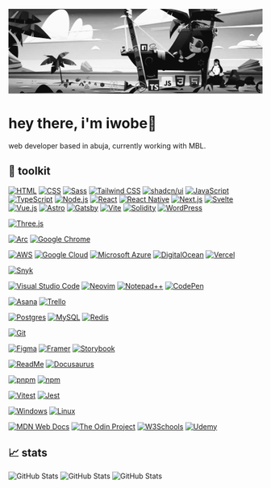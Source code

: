 ![Header](assets/header.jpg)

# hey there, i'm iwobe👋

web developer based in abuja, currently working with MBL.

## 💼 toolkit

[![HTML](https://img.shields.io/badge/HTML-%23E34F26.svg?logo=html5&logoColor=white)](#)
[![CSS](https://img.shields.io/badge/CSS-1572B6?logo=css3&logoColor=fff)](#)
[![Sass](https://img.shields.io/badge/Sass-C69?logo=sass&logoColor=fff)](#)
[![Tailwind CSS](https://img.shields.io/badge/Tailwind%20CSS-06B6D4?logo=tailwindcss&logoColor=fff)](#)
[![shadcn/ui](https://img.shields.io/badge/shadcn%2Fui-000?logo=shadcnui&logoColor=fff)](#)
[![JavaScript](https://img.shields.io/badge/JavaScript-F7DF1E?logo=javascript&logoColor=000)](#)
[![TypeScript](https://img.shields.io/badge/TypeScript-3178C6?logo=typescript&logoColor=fff)](#)
[![Node.js](https://img.shields.io/badge/Node.js-393?logo=nodedotjs&logoColor=fff)](#)
[![React](https://img.shields.io/badge/React-61DAFB?logo=react&logoColor=000)](#)
[![React Native](https://img.shields.io/badge/React_Native-%2320232a.svg?logo=react&logoColor=%2361DAFB)](#)
[![Next.js](https://img.shields.io/badge/Next.js-000?logo=next.js&logoColor=fff)](#)
[![Svelte](https://img.shields.io/badge/Svelte-%23f1413d.svg?logo=svelte&logoColor=white)](#)
[![Vue.js](https://img.shields.io/badge/Vue.js-4FC08D?logo=vuedotjs&logoColor=fff)](#)
[![Astro](https://img.shields.io/badge/Astro-BC52EE?logo=astro&logoColor=fff)](#)
[![Gatsby](https://img.shields.io/badge/Gatsby-%23663399.svg?logo=gatsby&logoColor=white)](#)
[![Vite](https://img.shields.io/badge/Vite-646CFF?logo=vite&logoColor=fff)](#)
[![Solidity](https://img.shields.io/badge/Solidity-363636?logo=solidity&logoColor=fff)](#)
[![WordPress](https://img.shields.io/badge/WordPress-%2321759B.svg?logo=wordpress&logoColor=white)](#)

[![Three.js](https://img.shields.io/badge/Three.js-000?logo=threedotjs&logoColor=fff)](#)

[![Arc](https://img.shields.io/badge/Arc-FCBFBD?logo=arc&logoColor=000)](#)
[![Google Chrome](https://img.shields.io/badge/Google%20Chrome-4285F4?logo=GoogleChrome&logoColor=white)](#)

[![AWS](https://img.shields.io/badge/AWS-%23FF9900.svg?logo=amazon-web-services&logoColor=white)](#)
[![Google Cloud](https://img.shields.io/badge/Google%20Cloud-%234285F4.svg?logo=google-cloud&logoColor=white)](#)
[![Microsoft Azure](https://custom-icon-badges.demolab.com/badge/Microsoft%20Azure-0089D6?logo=msazure&logoColor=white)](#)
[![DigitalOcean](https://img.shields.io/badge/DigitalOcean-%230167ff.svg?logo=digitalOcean&logoColor=white)](#)
[![Vercel](https://img.shields.io/badge/Vercel-%23000000.svg?logo=vercel&logoColor=white)](#)

[![Snyk](https://img.shields.io/badge/Snyk-4C4A73?logo=snyk&logoColor=fff)](#)

[![Visual Studio Code](https://custom-icon-badges.demolab.com/badge/Visual%20Studio%20Code-0078d7.svg?logo=vsc&logoColor=white)](#)
[![Neovim](https://img.shields.io/badge/Neovim-57A143?logo=neovim&logoColor=fff)](#)
[![Notepad++](https://img.shields.io/badge/Notepad++-90E59A.svg?&logo=notepad%2b%2b&logoColor=black)](#)
[![CodePen](https://img.shields.io/badge/CodePen-white?&logo=codepen&logoColor=black)](#)

[![Asana](https://img.shields.io/badge/Asana-F06A6A?logo=asana&logoColor=fff)](#)
[![Trello](https://img.shields.io/badge/Trello-0052CC?logo=trello&logoColor=fff)](#)

[![Postgres](https://img.shields.io/badge/Postgres-%23316192.svg?logo=postgresql&logoColor=white)](#)
[![MySQL](https://img.shields.io/badge/MySQL-4479A1?logo=mysql&logoColor=fff)](#)
[![Redis](https://img.shields.io/badge/Redis-%23DD0031.svg?logo=redis&logoColor=white)](#)

[![Git](https://img.shields.io/badge/Git-F05032?logo=git&logoColor=fff)](#)

[![Figma](https://img.shields.io/badge/Figma-F24E1E?logo=figma&logoColor=white)](#)
[![Framer](https://img.shields.io/badge/Framer-05F?logo=framer&logoColor=fff)](#)
[![Storybook](https://img.shields.io/badge/Storybook-FF4785?logo=storybook&logoColor=fff)](#)

[![ReadMe](https://img.shields.io/badge/ReadMe-018EF5?logo=readme&logoColor=fff)](#)
[![Docusaurus](https://img.shields.io/badge/Docusaurus-3ECC5F?logo=docusaurus&logoColor=fff)](#)

[![pnpm](https://img.shields.io/badge/pnpm-F69220?logo=pnpm&logoColor=fff)](#)
[![npm](https://img.shields.io/badge/npm-CB3837?logo=npm&logoColor=fff)](#)

[![Vitest](https://img.shields.io/badge/Vitest-6E9F18?logo=vitest&logoColor=fff)](#)
[![Jest](https://img.shields.io/badge/Jest-C21325?logo=jest&logoColor=fff)](#)

[![Windows](https://custom-icon-badges.demolab.com/badge/Windows-0078D6?logo=windows11&logoColor=white)](#)
[![Linux](https://img.shields.io/badge/Linux-FCC624?logo=linux&logoColor=black)](#)

[![MDN Web Docs](https://img.shields.io/badge/MDN%20Web%20Docs-000?logo=mdnwebdocs&logoColor=fff)](#)
[![The Odin Project](https://img.shields.io/badge/The%20Odin%20Project-A9792B?logo=theodinproject&logoColor=fff)](#)
[![W3Schools](https://img.shields.io/badge/W3Schools-04AA6D?logo=w3schools&logoColor=fff)](#)
[![Udemy](https://img.shields.io/badge/Udemy-A435F0?logo=udemy&logoColor=fff)](#)

## 📈 stats

![GitHub Stats](https://github-readme-stats.vercel.app/api?username=iwobedotcom&theme=graywhite&show_icons=true&hide_border=true&count_private=true)
![GitHub Stats](https://github-readme-stats.vercel.app/api/top-langs/?username=iwobedotcom&theme=graywhite&show_icons=true&hide_border=true&layout=compact)
![GitHub Stats](https://streak-stats.demolab.com?user=iwobedotcom&theme=graywhite&hide_border=true)
